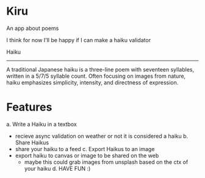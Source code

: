 # Kiru

An app about poems

I think for now I'll be happy if I can make a haiku validator

Haiku

---
A traditional Japanese haiku is a three-line poem with seventeen syllables, written in a 5/7/5 syllable count. Often focusing on images from nature, haiku emphasizes simplicity, intensity, and directness of expression.

# Features

a. Write a Haiku in a textbox
   - recieve async validation on weather or not it is considered a haiku
b. Share Haikus
   - share your haiku to a feed 
c. Export Haikus to an image
   - export haiku to canvas or image to be shared on the web
     - maybe this could grab images from unsplash based on the ctx of your haiku
d. HAVE FUN :) 
